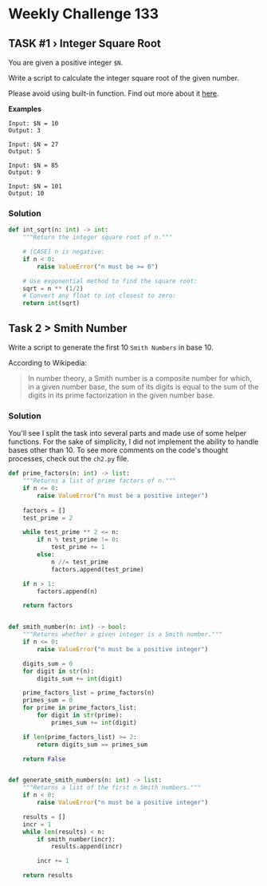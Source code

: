 # Weekly Challenge 133

## TASK #1 › Integer Square Root

You are given a positive integer `$N`.

Write a script to calculate the integer square root of the given number.

Please avoid using built-in function. Find out more about it [here](https://en.wikipedia.org/wiki/Integer_square_root).


**Examples**

```
Input: $N = 10
Output: 3

Input: $N = 27
Output: 5

Input: $N = 85
Output: 9

Input: $N = 101
Output: 10

```

### Solution

```python
def int_sqrt(n: int) -> int:
    """Return the integer square root of n."""

    # [CASE] n is negative:
    if n < 0:
        raise ValueError("n must be >= 0")

    # Use exponential method to find the square root:
    sqrt = n ** (1/2)
    # Convert any float to int closest to zero:
    return int(sqrt)

```


## Task 2 > Smith Number

Write a script to generate the first 10 `Smith Numbers` in base 10.

According to Wikipedia:

> In number theory, a Smith number is a composite number for which, in a given
> number base, the sum of its digits is equal to the sum of the digits in its
> prime factorization in the given number base.

### Solution

You'll see I split the task into several parts and made use of some helper functions. 
For the sake of simplicity, I did not implement the ability to handle bases other than 10.
To see more comments on the code's thought processes, check out the `ch2.py` file.

```python
def prime_factors(n: int) -> list:
    """Returns a list of prime factors of n."""
    if n <= 0:
        raise ValueError("n must be a positive integer")
    
    factors = []
    test_prime = 2

    while test_prime ** 2 <= n:
        if n % test_prime != 0:
            test_prime += 1
        else:
            n //= test_prime
            factors.append(test_prime)

    if n > 1:
        factors.append(n)

    return factors


def smith_number(n: int) -> bool:
    """Returns whether a given integer is a Smith number."""
    if n <= 0:
        raise ValueError("n must be a positive integer")

    digits_sum = 0
    for digit in str(n):
        digits_sum += int(digit)

    prime_factors_list = prime_factors(n)
    primes_sum = 0
    for prime in prime_factors_list:
        for digit in str(prime):
            primes_sum += int(digit)

    if len(prime_factors_list) >= 2:
        return digits_sum == primes_sum

    return False


def generate_smith_numbers(n: int) -> list:
    """Returns a list of the first n Smith numbers."""
    if n < 0:
        raise ValueError("n must be a positive integer")

    results = []
    incr = 1
    while len(results) < n:
        if smith_number(incr):
            results.append(incr)

        incr += 1

    return results

```

